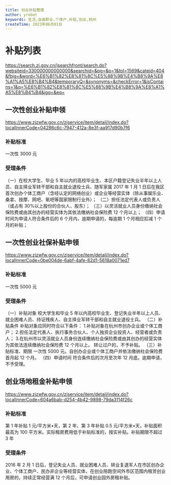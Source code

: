 ```yaml
---
title: 创业补贴整理
author: yrobot
keywords: 生活,自由职业,个体户,补贴,创业,杭州
createTime: 2023年06月01日
---
```


# 补贴列表

https://search.zj.gov.cn/jsearchfront/search.do?websiteid=330000000000000&searchid=&pg=&p=1&tpl=1569&cateid=404&fbjg=&word=%E6%B1%82%E8%81%8C%E5%88%9B%E4%B8%9A%E8%A1%A5%E8%B4%B4&temporaryQ=&synonyms=&checkError=1&isContains=1&q=%E6%B1%82%E8%81%8C%E5%88%9B%E4%B8%9A%E8%A1%A5%E8%B4%B4&jgq=&eq=

## 一次性创业补贴申领

https://www.zjzwfw.gov.cn/zjservice/item/detail/index.do?localInnerCode=04286c6c-7947-412a-8e3f-aa917d90b7f6

### 补贴标准

一次性 3000 元

### 受理条件

（一）在校大学生、毕业 5 年以内的高校毕业生、本区户籍登记失业半年以上人员、自主择业军转干部和自主就业退役士兵、随军家属 2017 年 1 月 1 日后在我区首次创办个体工商户（含经认定的网络创业）或企业等经营实体（除从事娱乐业、桑拿、按摩、网吧、氧吧等国家限制行业外）；
（二）担任法定代表人或负责人（或占有 30%以上股份的合伙人、股东）；
（三）以灵活就业人员身份缴纳社会保险费或由其创办的经营实体为其依法缴纳社会保险费 12 个月以上；
（四）申请时间为申请人符合条件后的 6 个月内，逾期申请的，每逾期 1 个月相应扣减 1 个月的补贴；

## 一次性创业社保补贴申领

https://www.zjzwfw.gov.cn/zjservice/item/detail/index.do?localInnerCode=0be004de-6abf-4afe-82d1-5618a0071ed7

### 补贴标准

一次性 5000 元

### 受理条件

（一）补贴对象
校大学生和毕业 5 年以内高校毕业生、登记失业半年以上人员、就业困难人员、持证残疾人、自主择业军转干部和自主就业退役士兵。
（二）补贴条件
补贴对象应同时符合以下条件： 1.补贴对象在杭州市创办企业或个体工商户； 2.担任法定代表人、执行事务合伙人、个人独资企业投资人、经营者或负责人； 3.在杭州市以灵活就业人员身份连续缴纳社会保险费或由其创办的经营实体为其依法连续缴纳社会保险费 12 个月以上。
转让过户的，不予补贴。
（三）补贴标准、期限
一次性 5000 元。自创办企业或个体工商户并依法缴纳社会保险费首月起 12 个月。
（四）申请时间
符合条件后的次月至次年 12 月底。逾期申请，不予受理。

## 创业场地租金补贴申领

https://www.zjzwfw.gov.cn/zjservice/item/detail/index.do?localInnerCode=604a6bab-d254-4b42-9898-79da3114f26c

### 补贴标准

第 1 年补贴 1 元/平方米•天，第 2 年、第 3 年补贴 0.5 元/平方米•天，补贴面积最高为 100 平方米。实际租房费用低于补贴标准的，按实补贴。补贴期限不超过 3 年

### 受理条件

2016 年 2 月 1 日后，登记失业人员、就业困难人员、转业复退军人在市区创办企业、个体工商户、民办非企业等经营实体，在创业陪跑空间外市区范围内租赁创业用房的，持续正常经营满 12 个月后，可申请创业园外房租补贴。
